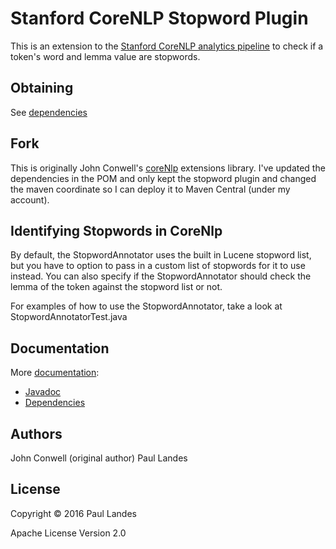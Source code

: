 Stanford CoreNLP Stopword Plugin
================================
This is an extension to the
[Stanford CoreNLP analytics pipeline](http://stanfordnlp.github.io/CoreNLP/) to
check if a token's word and lemma value are stopwords.

Obtaining
---------
See [dependencies](https://plandes.github.io/stopword-annotator/dependency-info.html)

Fork
----
This is originally John Conwell's
[coreNlp](https://github.com/jconwell/coreNlp) extensions library.  I've
updated the dependencies in the POM and only kept the stopword plugin and
changed the maven coordinate so I can deploy it to Maven Central (under my
account).

Identifying Stopwords in CoreNlp
--------------------------------
By default, the StopwordAnnotator uses the built in Lucene stopword list, but
you have to option to pass in a custom list of stopwords for it to use instead.
You can also specify if the StopwordAnnotator should check the lemma of the
token against the stopword list or not.

For examples of how to use the StopwordAnnotator, take a look at
StopwordAnnotatorTest.java

Documentation
-------------
More [documentation](https://plandes.github.io/stopword-annotator/):
* [Javadoc](https://plandes.github.io/stopword-annotator/apidocs/index.html)
* [Dependencies](https://plandes.github.io/stopword-annotator/dependencies.html)

Authors
-------
John Conwell (original author)
Paul Landes

License
-------
Copyright © 2016 Paul Landes

Apache License Version 2.0
